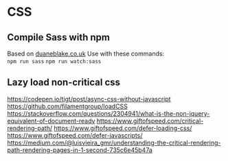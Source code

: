# CSS

## Compile Sass with npm
Based on [duaneblake.co.uk](http://duaneblake.co.uk/front-end/using-npm-instead-of-gulp-to-compile-sass/)
Use with these commands:  
`npm run sass`
`npm run watch:sass`

## Lazy load non-critical css
https://codepen.io/tigt/post/async-css-without-javascript
https://github.com/filamentgroup/loadCSS
https://stackoverflow.com/questions/2304941/what-is-the-non-jquery-equivalent-of-document-ready
https://www.giftofspeed.com/critical-rendering-path/
https://www.giftofspeed.com/defer-loading-css/
https://www.giftofspeed.com/defer-javascripts/
https://medium.com/@luisvieira_gmr/understanding-the-critical-rendering-path-rendering-pages-in-1-second-735c6e45b47a
